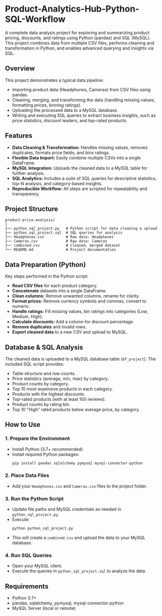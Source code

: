 # Product-Analytics-Hub-Python-SQL-Workflow

A complete data analysis project for exploring and summarizing product pricing, discounts, and ratings using Python (pandas) and SQL (MySQL). This project combines data from multiple CSV files, performs cleaning and transformation in Python, and enables advanced querying and insights via SQL.


## Overview

This project demonstrates a typical data pipeline:
- Importing product data (Headphones, Cameras) from CSV files using pandas.
- Cleaning, merging, and transforming the data (handling missing values, formatting prices, binning ratings).
- Uploading the processed data to a MySQL database.
- Writing and executing SQL queries to extract business insights, such as price statistics, discount leaders, and top-rated products.

## Features

- **Data Cleaning & Transformation:** Handles missing values, removes duplicates, formats price fields, and bins ratings.
- **Flexible Data Import:** Easily combine multiple CSVs into a single DataFrame.
- **MySQL Integration:** Uploads the cleaned data to a MySQL table for further analysis.
- **SQL Analytics:** Includes a suite of SQL queries for descriptive statistics, top-N analysis, and category-based insights.
- **Reproducible Workflow:** All steps are scripted for repeatability and transparency.

## Project Structure

```
product-price-analysis/
│
├── python_sql_project.py   # Python script for data cleaning & upload
├── python_sql_project.sql  # SQL queries for analysis
├── Headphones.csv          # Raw data: Headphones
├── Cameras.csv             # Raw data: Cameras
├── combined.csv            # Cleaned, merged dataset
└── README.md               # Project documentation
```

## Data Preparation (Python)

Key steps performed in the Python script:

- **Read CSV files** for each product category.
- **Concatenate** datasets into a single DataFrame.
- **Clean columns:** Remove unwanted columns, rename for clarity.
- **Format prices:** Remove currency symbols and commas, convert to numeric.
- **Handle ratings:** Fill missing values, bin ratings into categories (Low, Medium, High).
- **Calculate discounts:** Add a column for discount percentage.
- **Remove duplicates** and invalid rows.
- **Export cleaned data** to a new CSV and upload to MySQL.

## Database & SQL Analysis

The cleaned data is uploaded to a MySQL database table (`df_project`). The included SQL script provides:

- Table structure and row counts.
- Price statistics (average, min, max) by category.
- Product counts by category.
- Top 10 most expensive products in each category.
- Products with the highest discounts.
- Top-rated products (with at least 100 reviews).
- Product counts by rating bin.
- Top 10 "High" rated products below average price, by category.

## How to Use

### 1. Prepare the Environment

- Install Python (3.7+ recommended)
- Install required Python packages:
  ```bash
  pip install pandas sqlalchemy pymysql mysql-connector-python
  ```

### 2. Place Data Files

- Add your `Headphones.csv` and `Cameras.csv` files to the project folder.

### 3. Run the Python Script

- Update file paths and MySQL credentials as needed in `python_sql_project.py`.
- Execute:
  ```bash
  python python_sql_project.py
  ```
- This will create a `combined.csv` and upload the data to your MySQL database.

### 4. Run SQL Queries

- Open your MySQL client.
- Execute the queries in `python_sql_project.sql` to analyze the data.

## Requirements

- Python 3.7+
- pandas, sqlalchemy, pymysql, mysql-connector-python
- MySQL Server (local or remote)

